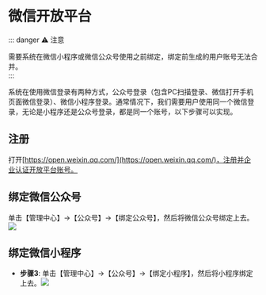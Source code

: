 微信开放平台[​](https://doc.chatmoney.cn/pro/config/open.html#%E5%BE%AE%E4%BF%A1%E5%BC%80%E6%94%BE%E5%B9%B3%E5%8F%B0)
===============================================================================================================

::: danger ⚠ 注意

需要系统在微信小程序或微信公众号使用之前绑定，绑定前生成的用户账号无法合并。  
:::

系统在使用微信登录有两种方式，公众号登录（包含PC扫描登录、微信打开手机页面微信登录）、微信小程序登录。通常情况下，我们需要用户使用同一个微信登录，无论是小程序还是公众号登录，都是同一个账号，以下步骤可以实现。  

注册 
-----------------------------------------------------------------------

打开[https://open.weixin.qq.com/](https://open.weixin.qq.com/)，注册并企业认证开放平台账号。

绑定微信公众号 
---------------------------------------------------------------------------------------------- 
单击【管理中心】->【公众号】->【绑定公众号】，然后将微信公众号绑定上去。![](https://doc.chatmoney.cn/docs/images/general/config/open/oa.png)

绑定微信小程序 
---------------------------------------------------------------------------------------------- 

*   **步骤3**: 单击【管理中心】->【公众号】->【绑定小程序】，然后将小程序绑定上去。![](https://doc.chatmoney.cn/docs/images/general/config/open/mnp.png)